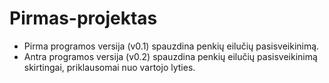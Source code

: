 # Pirmas-projektas
* Pirma programos versija (v0.1) spauzdina penkių eilučių pasisveikinimą.
* Antra programos versija (v0.2) spauzdina penkių eilučių pasisveikinimą skirtingai, priklausomai nuo vartojo lyties.
